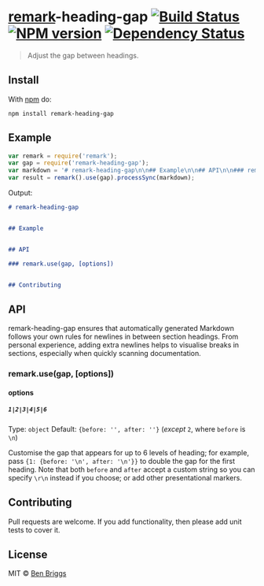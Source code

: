 # [remark]-heading-gap [![Build Status](https://travis-ci.org/ben-eb/remark-heading-gap.svg?branch=master)][ci] [![NPM version](https://badge.fury.io/js/remark-heading-gap.svg)][npm] [![Dependency Status](https://gemnasium.com/ben-eb/remark-heading-gap.svg)][deps]

> Adjust the gap between headings.


## Install

With [npm](https://npmjs.org/package/remark-heading-gap) do:

```
npm install remark-heading-gap
```


## Example

```javascript
var remark = require('remark');
var gap = require('remark-heading-gap');
var markdown = '# remark-heading-gap\n\n## Example\n\n## API\n\n### remark.use(gap, [options])\n\n## Contributing';
var result = remark().use(gap).processSync(markdown);
```

Output:

```md
# remark-heading-gap


## Example


## API

### remark.use(gap, [options])


## Contributing
```


## API

remark-heading-gap ensures that automatically generated Markdown follows your
own rules for newlines in between section headings. From personal experience,
adding extra newlines helps to visualise breaks in sections, especially when
quickly scanning documentation.

### remark.use(gap, [options])

#### options

##### `1|2|3|4|5|6`

Type: `object`
Default: `{before: '', after: ''}` (_except_ `2`, where `before` is `\n`)

Customise the gap that appears for up to 6 levels of heading; for example,
pass `{1: {before: '\n', after: '\n'}}` to double the gap for the first heading.
Note that both `before` and `after` accept a custom string so you can specify
`\r\n` instead if you choose; or add other presentational markers.


## Contributing

Pull requests are welcome. If you add functionality, then please add unit tests
to cover it.


## License

MIT © [Ben Briggs](http://beneb.info)

[ci]: https://travis-ci.org/ben-eb/remark-heading-gap

[deps]: https://gemnasium.com/ben-eb/remark-heading-gap

[npm]: http://badge.fury.io/js/remark-heading-gap

[remark]: https://github.com/wooorm/remark

